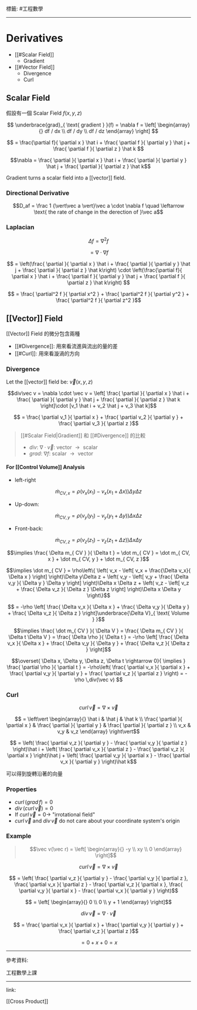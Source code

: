 標籤: #工程數學 

---

# Derivatives

- [[#Scalar Field]]
	- Gradient
- [[#Vector Field]]
	- Divergence
	- Curl

## Scalar Field

假設有一個 Scalar Field $f(x, y, z)$

$$
\underbrace{grad}_{ \text{ gradient } }(f) = \nabla f = 
\left[
	\begin{array}{}
		df / dx \\
		df / dy \\
		df / dz
	\end{array}
\right]
$$

$$
= \frac{\partial f}{ \partial x } \hat i + \frac{ \partial f }{ \partial y } \hat j + 
\frac{ \partial f }{ \partial z } \hat k
$$

$$\nabla = \frac{ \partial }{ \partial x } \hat i + 
\frac{ \partial }{ \partial y } \hat j + 
\frac{ \partial }{ \partial z } \hat k$$

Gradient turns a scalar field into a [[vector]] field.

### Directional Derivative

$$D_af = \frac 1 {\vert\vec a \vert}\vec a \cdot \nabla f \quad \leftarrow \text{ the rate of change in the derection of }\vec a$$

### Laplacian

$$\Delta f = \nabla^2f$$

$$ = \nabla \cdot \nabla f$$

$$ = \left(\frac{ \partial }{ \partial x } \hat i + 
\frac{ \partial }{ \partial y } \hat j + 
\frac{ \partial }{ \partial z } \hat k\right)
\cdot 
\left(\frac{\partial f}{ \partial x } \hat i + \frac{ \partial f }{ \partial y } \hat j + 
\frac{ \partial f }{ \partial z } \hat k\right)
$$

$$ = \frac{ \partial^2 f }{ \partial x^2 } + 
\frac{ \partial^2 f }{ \partial y^2 } + 
\frac{ \partial^2 f }{ \partial z^2 }$$

## [[Vector]] Field

[[Vector]] Field 的微分包含兩種

- [[#Divergence]]: 用來看流進與流出的量的差
- [[#Curl]]: 用來看漩渦的方向

### Divergence

Let the [[vector]] field be: $\vec v(x, y, z)$

$$div\vec v = \nabla \cdot \vec v = 
\left[
	\frac{ \partial }{ \partial x } \hat i + 
	\frac{ \partial }{ \partial y } \hat j + 
	\frac{ \partial }{ \partial z } \hat k
\right]\cdot
[v_1 \hat i + 
v_2 \hat j + 
v_3 \hat k]$$

$$ = \frac{ \partial v_1 }{ \partial x } + 
\frac{ \partial v_2 }{ \partial y } + 
\frac{ \partial v_3 }{ \partial z }$$

> [[#Scalar Field|Gradient]] 和 [[#Divergence]] 的比較
> - $div$: $\nabla \cdot \vec v$: $\text{ vector } \rightarrow \text{ scalar }$
> - $grad$: $\nabla f$: $\text{ scalar } \rightarrow \text{ vector }$

#### For [[Control Volume]] Analysis

- left-right

$$\dot m_{ CV, x } = \rho
(v_x(x_1) - v_x(x_1 + \Delta x))\Delta y\Delta z$$

- Up-down:

$$\dot m_{ CV, y } = \rho
(v_y(y_1) - v_y(y_1 + \Delta y))\Delta x\Delta z$$

- Front-back:

$$\dot m_{ CV, z } = \rho
(v_z(z_1) - v_z(z_1 + \Delta z))\Delta x\Delta y$$

$$\implies \frac{ \Delta m_{ CV } }{ \Delta t } = 
\dot m_{ CV } = 
\dot m_{ CV, x } + 
\dot m_{ CV, y } + 
\dot m_{ CV, z }$$

$$\implies \dot m_{ CV } = 
\rho\left\{
	\left(
		v_x - 
		\left[
			v_x + 
			\frac{\Delta v_x}{ \Delta x }
		\right]
	\right)\Delta y\Delta z + 
	\left(
		v_y - 
		\left[
			v_y + 
			\frac{ \Delta v_y }{ \Delta y } \Delta y
		\right]
	\right)\Delta x \Delta z + 
	\left(
		v_z - 
		\left[
			v_z + 
			\frac{ \Delta v_z }{ \Delta z } \Delta z
		\right]
	\right)\Delta x \Delta y
\right\}$$

$$ = -\rho \left[
	\frac{ \Delta v_x }{ \Delta x } + 
	\frac{ \Delta v_y }{ \Delta y } + 
	\frac{ \Delta v_z }{ \Delta z }
\right]\underbrace{\Delta V}_{ \text{ Volume } }$$

$$\implies \frac{ \dot m_{ CV } }{ \Delta V } = 
\frac{ \Delta m_{ CV } }{ \Delta t \Delta V } = 
\frac{ \Delta \rho }{ \Delta t } = -\rho
\left[
	\frac{ \Delta v_x }{ \Delta x } + 
	\frac{ \Delta v_y }{ \Delta y } + 
	\frac{ \Delta v_z }{ \Delta z }
\right]$$

$$\overset{ \Delta x, 
\Delta y, 
\Delta z, 
\Delta t \rightarrow 0}{ \implies }
\frac{ \partial \rho }{ \partial t } = 
-\rho\left(
	\frac{ \partial v_x }{ \partial x } + 
	\frac{ \partial v_y }{ \partial y } + 
	\frac{ \partial v_z }{ \partial z }
\right) = 
-\rho \,div(\vec v)
$$

### Curl

$$curl \,\vec v = \nabla \times \vec v$$

$$ = \left\vert
	\begin{array}{}
		\hat i & \hat j & \hat k \\
		\frac{ \partial }{ \partial x } & \frac{ \partial }{ \partial y } & \frac{ \partial }{ \partial z } \\
		v_x & v_y & v_z
	\end{array}
\right\vert$$

$$ = 
\left(
	\frac{ \partial v_z }{ \partial y } - 
	\frac{ \partial v_y }{ \partial z }
\right)\hat i + 
\left(
	\frac{ \partial v_x }{ \partial z } - 
	\frac{ \partial v_z }{ \partial x }
\right)\hat j + 
\left(
	\frac{ \partial v_y }{ \partial x } - 
	\frac{ \partial v_x }{ \partial y }
\right)\hat k$$

可以得到旋轉沿著的向量

### Properties

- $curl\, (grad \, f) = 0$
- $div \, (curl \, \vec v) = 0$
- If $curl \, \vec v = 0 \rightarrow$ "irrotational field"
- $curl\, \vec v$ and $div\, \vec v$ do not care about your coordinate system's origin

### Example

> $$\vec v(\vec r) = 
> \left[
>	\begin{array}{}
>		-y \\
>		xy \\
>		0
>	\end{array}
> \right]$$

$$curl\, \vec v = \nabla \times \vec v$$

$$ = \left(
	\frac{ \partial v_z }{ \partial y } - 
	\frac{ \partial v_y }{ \partial z }, 
	\frac{ \partial v_x }{ \partial z } - 
	\frac{ \partial v_z }{ \partial x },
	\frac{ \partial v_y }{ \partial x } - 
	\frac{ \partial v_x }{ \partial y }
\right)$$

$$ = 
\left[
	\begin{array}{}
		0 \\
		0 \\
		y + 1
	\end{array}
\right]$$

$$div \, \vec v = \nabla \cdot \vec v$$

$$ = \frac{ \partial v_x }{ \partial x } + 
\frac{ \partial v_y }{ \partial y } + 
\frac{ \partial v_z }{ \partial z }$$

$$ = 0 + x + 0 = x$$

---

參考資料:

工程數學上課

---

link:

[[Cross Product]]